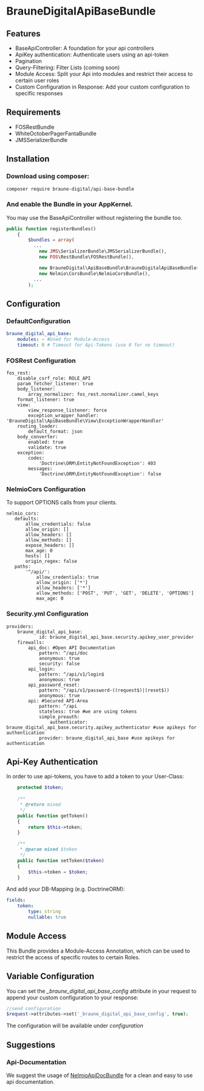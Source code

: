 # BrauneDigitalApiBaseBundle

## Features
* BaseApiController: A foundation for your api controllers
* ApiKey authentication: Authenticate users using an api-token
* Pagination
* Query-Filtering: Filter Lists (coming soon)
* Module Access: Split your Api into modules and restrict their access to certain user roles
* Custom Configuration in Response: Add your custom configuration to specific responses
## Requirements
* FOSRestBundle
* WhiteOctoberPagerFantaBundle
* JMSSerializerBundle  
  

## Installation

### Download using composer:
```bash
composer require braune-digital/api-base-bundle
```  
### And enable the Bundle in your AppKernel.  
You may use the BaseApiController without registering the bundle too.

```php
public function registerBundles()
    {
        $bundles = array(
          ...
            new JMS\SerializerBundle\JMSSerializerBundle(),
            new FOS\RestBundle\FOSRestBundle(),

            new BrauneDigital\ApiBaseBundle\BrauneDigitalApiBaseBundle(),
            new Nelmio\CorsBundle\NelmioCorsBundle(),
          ...
        );
```
## Configuration
### DefaultConfiguration
```yaml
braune_digital_api_base:
    modules: ~ #Used for Module-Access
    timeout: 0 # Timeout for Api-Tokens (use 0 for no timeout)
```

###  FOSRest Configuration
```
fos_rest:
    disable_csrf_role: ROLE_API
    param_fetcher_listener: true
    body_listener:
        array_normalizer: fos_rest.normalizer.camel_keys
    format_listener: true
    view:
        view_response_listener: force
        exception_wrapper_handler: 'BrauneDigital\ApiBaseBundle\View\ExceptionWrapperHandler'
    routing_loader:
        default_format: json
    body_converter:
        enabled: true
        validate: true
    exception:
        codes:
            'Doctrine\ORM\EntityNotFoundException': 403
        messages:
            'Doctrine\ORM\EntityNotFoundException': false
```

### NelmioCors Configuration
To support OPTIONS calls from your clients.
```
nelmio_cors:
   defaults:
       allow_credentials: false
       allow_origin: []
       allow_headers: []
       allow_methods: []
       expose_headers: []
       max_age: 0
       hosts: []
       origin_regex: false
   paths:
       '^/api/':
           allow_credentials: true
           allow_origin: ['*']
           allow_headers: ['*']
           allow_methods: ['POST', 'PUT', 'GET', 'DELETE', 'OPTIONS']
           max_age: 0
```


### Security.yml Configuration 
```
providers:
    braune_digital_api_base:
            id: braune_digital_api_base.security.apikey_user_provider
    firewalls:
        api_doc: #Open API Documentation
            pattern: ^/api/doc
            anonymous: true
            security: false
        api_login:
            pattern: ^/api/v1/login$
            anonymous: true
        api_password_reset:
            pattern: ^/api/v1/password-((request$)|(reset$))
            anonymous: true
        api: #Secured API-Area
            pattern: ^/api
            stateless: true #we are using tokens
            simple_preauth:
                authenticator: braune_digital_api_base.security.apikey_authenticator #use apikeys for authentication
            provider: braune_digital_api_base #use apikeys for authentication
```

## Api-Key Authentication
In order to use api-tokens, you have to add a token to your User-Class:
```php
    protected $token;
    
    /**
     * @return mixed
     */
    public function getToken()
    {
        return $this->token;
    }

    /**
     * @param mixed $token
     */
    public function setToken($token)
    {
        $this->token = $token;
    }
```

And add your DB-Mapping (e.g. DoctrineORM):
```yaml 
fields:
    token:
        type: string
        nullable: true
```

## Module Access
This Bundle provides a Module-Access Annotation, which can be used to restrict the access of specific routes to certain Roles.

## Variable Configuration
You can set the *_braune_digital_api_base_config* attribute in your request to append your custom configuration to your response:  
```php
//send configuration
$request->attributes->set('_braune_digital_api_base_config', true);
```
The configuration will be available under *configuration*
## Suggestions  
### Api-Documentation
We suggest the usage of [NelmioApiDocBundle](https://github.com/nelmio/NelmioApiDocBundle/blob/master/Resources/doc/index.rst) for a clean and easy to use api documentation.
